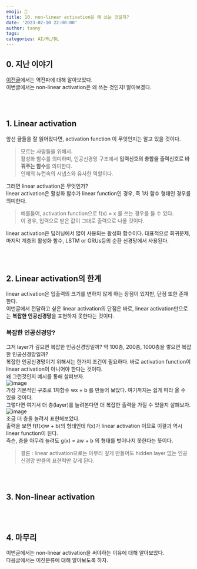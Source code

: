 ```yaml
---
emoji: 🔮
title: 10. non-linear activation은 왜 쓰는 것일까?
date: '2023-02-10 22:00:00'
author: tanny
tags: 
categories: AI/ML/DL
---
```


## 0. 지난 이야기
[이전글](https://tannybrown.github.io/ai/10/)에서는 역전파에 대해 알아보았다.<br>
이번글에서는 non-linear activation은 왜 쓰는 것인지! 알아보겠다.<br>


<br>
<br>

## 1. Linear activation
앞선 글들을 잘 읽어왔다면, activation function 이 무엇인지는 알고 있을 것이다.<br>
> 모르는 사람들을 위해서.<br>
> 활성화 함수를 의미하며, 인공신경망 구조에서 **입력신호의 총합을 출력신호로 바꿔주는 함수**를 의미한다.<br>
> 인체의 뉴런속의 시냅스와 유사한 역할이다.

그러면 linear activation은 무엇인가?<br>
linear activation은 활성화 함수가 linear function인 경우, 즉 1차 함수 형태인 경우를 의미한다.<br>
> 예를들어, activation function으로 f(x) = x 를 쓰는 경우를 들 수 있다.<br>
> 이 경우, 입력으로 받은 값이 그대로 출력으로 나올 것이다.

linear activation은 딥러닝에서 많이 사용되는 활성화 함수이다. 대표적으로 회귀문제, 마지막 계층의 활성화 함수, LSTM or GRUs등의 순환 신경망에서 사용된다.<br>

<br>
<br>

## 2. Linear activation의 한계
linear activation은 입출력의 크기를 변하지 않게 하는 장점이 있지만, 단점 또한 존재한다.<br>
이번글에서 전달하고 싶은 linear activation의 단점은 바로, linear activation만으로는 **복잡한 인공신경망**을 표현하지 못한다는 것이다.<br>
### 복잡한 인공신경망?
그저 layer가 깊으면 복잡한 인공신경망일까? 약 100층, 200층, 1000층을 쌓으면 복잡한 인공신경망일까?<br>
복잡한 인공신경망이기 위해서는 한가지 조건이 필요하다. 바로 activation function이 linear activation이 아니어야 한다는 것이다.<br>
왜 그런것인지 예시를 통해 살펴보자.<br>
![image](https://user-images.githubusercontent.com/121401159/218087901-2fd4007f-8b1e-4962-988b-a7015ed234a4.png)<br>
가장 기본적인 구조로 1차함수 wx + b 를 만들어 보았다. 여기까지는 쉽게 따라 올 수 있을 것이다.<br>
그렇다면 여기서 더 층(layer)를 늘려본다면 더 복잡한 출력을 가질 수 있을지 살펴보자.
![image](https://user-images.githubusercontent.com/121401159/218087373-3e4a1db2-37db-430b-a6c0-bd0fc5469a6d.png)<br>
조금 더 층을 늘려서 표현해보았다.<br>
출력을 보면 f(f(x)w + b)의 형태인데 f(x)가 linear activation 이므로 이결과 역시 linear function이 된다.<br>
즉슨, 층을 아무리 늘려도 g(x) = aw + b 의 형태를 벗어나지 못한다는 뜻이다.



> 결론 : linear activation으로는 아무리 깊게 만들어도 hidden layer 없는 인공신경망 만큼의 표현력만 갖게 된다.


<br>
<br>

## 3. Non-linear activation


<br>
<br>

## 4. 마무리
이번글에서는 non-linear activation을 써야하는 이유에 대해 알아보았다.<br>
다음글에서는 이진분류에 대해 알아보도록 하자.
<br>
<br>
```toc
```
